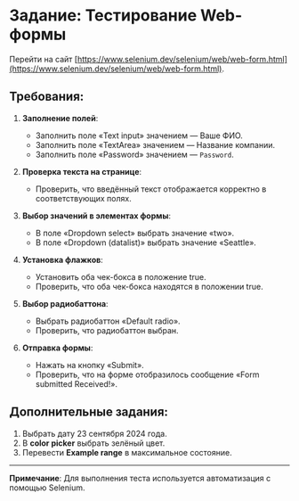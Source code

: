 # Задание: Тестирование Web-формы

Перейти на сайт [https://www.selenium.dev/selenium/web/web-form.html](https://www.selenium.dev/selenium/web/web-form.html).

## Требования:

1. **Заполнение полей**:
    - Заполнить поле «Text input» значением — Ваше ФИО.
    - Заполнить поле «TextArea» значением — Название компании.
    - Заполнить поле «Password» значением — `Password`.

2. **Проверка текста на странице**:
    - Проверить, что введённый текст отображается корректно в соответствующих полях.

3. **Выбор значений в элементах формы**:
    - В поле «Dropdown select» выбрать значение «two».
    - В поле «Dropdown (datalist)» выбрать значение «Seattle».

4. **Установка флажков**:
    - Установить оба чек-бокса в положение true.
    - Проверить, что оба чек-бокса находятся в положении true.

5. **Выбор радиобаттона**:
    - Выбрать радиобаттон «Default radio».
    - Проверить, что радиобаттон выбран.

6. **Отправка формы**:
    - Нажать на кнопку «Submit».
    - Проверить, что на форме отобразилось сообщение «Form submitted Received!».

## Дополнительные задания:

1. Выбрать дату 23 сентября 2024 года.
2. В **color picker** выбрать зелёный цвет.
3. Перевести **Example range** в максимальное состояние.

---
**Примечание**: Для выполнения теста используется автоматизация с помощью Selenium.
